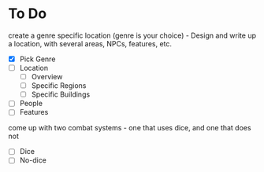 # To Do

create a genre specific location (genre is your choice) - Design and write up a location, with several areas, NPCs, features, etc.

- [x] Pick Genre
- [ ] Location
  - [ ] Overview
  - [ ] Specific Regions
  - [ ] Specific Buildings
- [ ] People
- [ ] Features

come up with two combat systems - one that uses dice, and one that does not

- [ ] Dice
- [ ] No-dice
